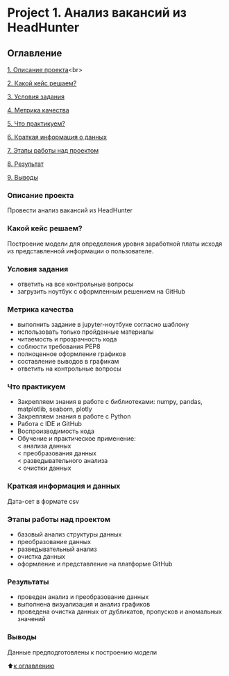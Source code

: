 # __Project 1. Анализ вакансий из HeadHunter__

## __Оглавление__
[1. Описание проекта]([https://github.com/Alekaran/SF-DS-Alekaran/](https://github.com/Alekaran/SF-DS-Alekaran/#%D0%BE%D0%BF%D0%B8%D1%81%D0%B0%D0%BD%D0%B8%D0%B5-%D0%BF%D1%80%D0%BE%D0%B5%D0%BA%D1%82%D0%B0))<br>

[2. Какой кейс решаем?](https://github.com/Alekaran/SF-DS-Alekaran/#%D0%BA%D0%B0%D0%BA%D0%BE%D0%B9-%D0%BA%D0%B5%D0%B9%D1%81-%D1%80%D0%B5%D1%88%D0%B0%D0%B5%D0%BC)<br>

[3. Условия задания](https://github.com/Alekaran/SF-DS-Alekaran/#%D1%83%D1%81%D0%BB%D0%BE%D0%B2%D0%B8%D1%8F-%D0%B7%D0%B0%D0%B4%D0%B0%D0%BD%D0%B8%D1%8F)<br>

[4. Метрика качества](https://github.com/Alekaran/SF-DS-Alekaran/#%D0%BC%D0%B5%D1%82%D1%80%D0%B8%D0%BA%D0%B0-%D0%BA%D0%B0%D1%87%D0%B5%D1%81%D1%82%D0%B2%D0%B0)<br>

[5. Что практикуем?](https://github.com/Alekaran/SF-DS-Alekaran/#%D1%87%D1%82%D0%BE-%D0%BF%D1%80%D0%B0%D0%BA%D1%82%D0%B8%D0%BA%D1%83%D0%B5%D0%BC)<br>

[6. Краткая информация о данных](https://github.com/Alekaran/SF-DS-Alekaran/#%D0%BA%D1%80%D0%B0%D1%82%D0%BA%D0%B0%D1%8F-%D0%B8%D0%BD%D1%84%D0%BE%D1%80%D0%BC%D0%B0%D1%86%D0%B8%D1%8F-%D0%B8-%D0%B4%D0%B0%D0%BD%D0%BD%D1%8B%D1%85)<br>

[7. Этапы работы над проектом](https://github.com/Alekaran/SF-DS-Alekaran/#%D1%8D%D1%82%D0%B0%D0%BF%D1%8B-%D1%80%D0%B0%D0%B1%D0%BE%D1%82%D1%8B-%D0%BD%D0%B0%D0%B4-%D0%BF%D1%80%D0%BE%D0%B5%D0%BA%D1%82%D0%BE%D0%BC)<br>

[8. Результат](https://github.com/Alekaran/SF-DS-Alekaran/#%D1%80%D0%B5%D0%B7%D1%83%D0%BB%D1%8C%D1%82%D0%B0%D1%82%D1%8B)<br>

[9. Выводы](https://github.com/Alekaran/SF-DS-Alekaran/#%D0%B2%D1%8B%D0%B2%D0%BE%D0%B4%D1%8B)<br>

### __Описание проекта__
Провести анализ вакансий из HeadHunter

### __Какой кейс решаем__?
Построение модели для определения уровня заработной платы исходя из представленной информации о пользователе.

### **Условия задания**
- ответить на все контрольные вопросы  
- загрузить ноутбук с оформленным решением на GitHub 

### **Метрика качества**
- выполнить задание в jupyter-ноутбуке согласно шаблону
- использовать только пройденные материалы
- читаемость и прозрачность кода
- соблюсти требования PEP8
- полноценное оформление графиков
- составление выводов в графикам
- ответить на контрольные вопросы

### **Что практикуем**
- Закрепляем знания в работе с библиотеками: numpy, pandas, matplotlib, seaborn, plotly
- Закрепляем знания в работе с Python
- Работа с IDE и GitHub
- Воспроизводимость кода
- Обучение и практическое применение:  
< анализа данных   
< преобразования данных  
< разведывательного анализа  
< очистки данных  

### **Краткая информация и данных**
Дата-сет в формате csv

### **Этапы работы над проектом**
- базовый анализ структуры данных
- преобразование данных
- разведывательный анализ
- очистка данных
- оформление и представление на платформе GitHub

### **Результаты**
- проведен анализ и преобразование данных
- выполнена визуализация и анализ графиков
- проведена очистка данных от дубликатов, пропусков и аномальных значений

### **Выводы**
Данные предподготовлены к построению модели

:arrow_up:[к оглавлению]([https://github.com/](https://github.com/Alekaran/SF-DS-Alekaran/#%D0%BE%D0%B3%D0%BB%D0%B0%D0%B2%D0%BB%D0%B5%D0%BD%D0%B8%D0%B5)#Оглавление)
